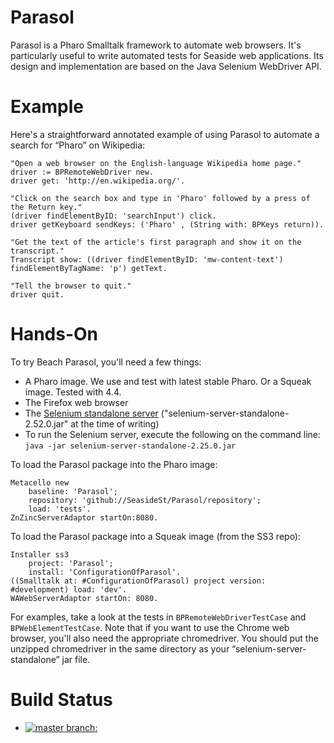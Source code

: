 # Parasol

Parasol is a Pharo Smalltalk framework to automate web browsers. It's particularly useful to write automated tests for Seaside web applications. Its design and implementation are based on the Java Selenium WebDriver API.

# Example

Here's a straightforward annotated example of using Parasol to automate a search for “Pharo” on Wikipedia:
```Smalltalk
"Open a web browser on the English-language Wikipedia home page."
driver := BPRemoteWebDriver new.
driver get: 'http://en.wikipedia.org/'.

"Click on the search box and type in 'Pharo' followed by a press of the Return key."
(driver findElementByID: 'searchInput') click.
driver getKeyboard sendKeys: ('Pharo' , (String with: BPKeys return)).

"Get the text of the article's first paragraph and show it on the transcript."
Transcript show: ((driver findElementByID: 'mw-content-text') findElementByTagName: 'p') getText.

"Tell the browser to quit."
driver quit.
```
# Hands-On

To try Beach Parasol, you'll need a few things:
- A Pharo image. We use and test with latest stable Pharo. Or a Squeak image. Tested with 4.4.
- The Firefox web browser
- The [Selenium standalone server](http://docs.seleniumhq.org/download/) ("selenium-server-standalone-2.52.0.jar" at the time of writing)
- To run the Selenium server, execute the following on the command line:
`java -jar selenium-server-standalone-2.25.0.jar`

To load the Parasol package into the Pharo image:
```Smalltalk
Metacello new
    baseline: 'Parasol';
    repository: 'github://SeasideSt/Parasol/repository';
    load: 'tests'.
ZnZincServerAdaptor startOn:8080.
```
To load the Parasol package into a Squeak image (from the SS3 repo):
```Smalltalk
Installer ss3
    project: 'Parasol';
    install: 'ConfigurationOfParasol'.
((Smalltalk at: #ConfigurationOfParasol) project version: #development) load: 'dev'.
WAWebServerAdaptor startOn: 8080.
```

For examples, take a look at the tests in `BPRemoteWebDriverTestCase` and `BPWebElementTestCase`.
Note that if you want to use the Chrome web browser, you'll also need the appropriate chromedriver. You should put the unzipped chromedriver in the same directory as your “selenium-server-standalone” jar file.

# Build Status
 - [![master branch:](https://travis-ci.org/SeasideSt/Parasol.svg?branch=master)](https://travis-ci.org/SeasideSt/Parasol)
